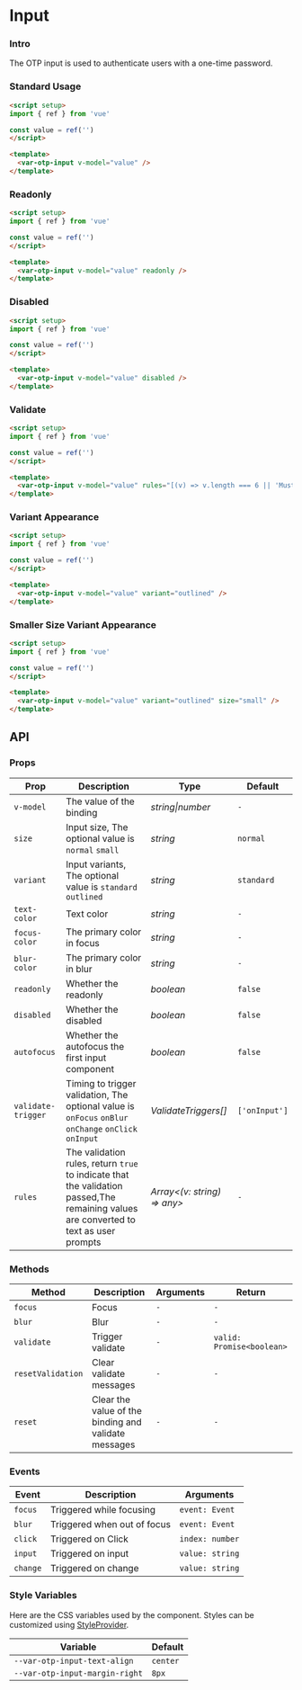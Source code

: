 # Input

### Intro

The OTP input is used to authenticate users with a one-time password.

### Standard Usage

```html
<script setup>
import { ref } from 'vue'

const value = ref('')
</script>

<template>
  <var-otp-input v-model="value" />
</template>
```

### Readonly

```html
<script setup>
import { ref } from 'vue'

const value = ref('')
</script>

<template>
  <var-otp-input v-model="value" readonly />
</template>
```

### Disabled

```html
<script setup>
import { ref } from 'vue'

const value = ref('')
</script>

<template>
  <var-otp-input v-model="value" disabled />
</template>
```

### Validate

```html
<script setup>
import { ref } from 'vue'

const value = ref('')
</script>

<template>
  <var-otp-input v-model="value" rules="[(v) => v.length === 6 || 'Must enter a 6-digit verification code.']" />
</template>
```

### Variant Appearance

```html
<script setup>
import { ref } from 'vue'

const value = ref('')
</script>

<template>
  <var-otp-input v-model="value" variant="outlined" />
</template>
```

### Smaller Size Variant Appearance

```html
<script setup>
import { ref } from 'vue'

const value = ref('')
</script>

<template>
  <var-otp-input v-model="value" variant="outlined" size="small" />
</template>
```

## API

### Props

| Prop | Description                                                                                                                            | Type | Default |
| --- |----------------------------------------------------------------------------------------------------------------------------------------| --- | --- |
| `v-model` | The value of the binding                                                                                                               | _string\|number_ | `-` |
| `size` | Input size, The optional value is `normal` `small`                                                          | _string_ | `normal` |
| `variant` | Input variants, The optional value is `standard` `outlined`                                      | _string_ | `standard` |
| `text-color` | Text color                                                                                                                             | _string_ | `-` |
| `focus-color` | The primary color in focus                                                                                                             | _string_ | `-` |
| `blur-color` | The primary color in blur                                                                                                              | _string_ | `-` |
| `readonly` | Whether the readonly                                                                                                                   | _boolean_ | `false` |
| `disabled` | Whether the disabled                                                                                                                   | _boolean_ | `false` |
| `autofocus` | Whether the autofocus the first input component                                                                                                                  | _boolean_ | `false` |
| `validate-trigger` | Timing to trigger validation, The optional value is `onFocus` `onBlur` `onChange` `onClick` `onInput`                        | _ValidateTriggers[]_ | `['onInput']` |
| `rules` | The validation rules, return `true` to indicate that the validation passed,The remaining values are converted to text as user prompts | _Array<(v: string) => any>_ | `-` |

### Methods

| Method | Description | Arguments | Return |
| --- | --- | --- | --- |
| `focus` | Focus | `-` | `-` |
| `blur` | Blur | `-` | `-` |
| `validate` | Trigger validate | `-` | `valid: Promise<boolean>` |
| `resetValidation` | Clear validate messages | `-` | `-` |
| `reset` | Clear the value of the binding and validate messages | `-` | `-` |

### Events

| Event | Description | Arguments |
| --- | --- | --- |
| `focus` | Triggered while focusing | `event: Event` |
| `blur` | Triggered when out of focus | `event: Event` |
| `click` | Triggered on Click | `index: number` |
| `input` | Triggered on input | `value: string` |
| `change` | Triggered on change | `value: string` |

### Style Variables

Here are the CSS variables used by the component. Styles can be customized using [StyleProvider](#/en-US/style-provider).

| Variable | Default |
| --- | --- |
| `--var-otp-input-text-align` | `center` |
| `--var-otp-input-margin-right` | `8px` |
